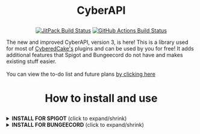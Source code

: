 <h1><p align="center">CyberAPI</p></h1>

<p align="center">
<a href="https://jitpack.io/p/CyberedCake/CyberAPI"><img src="https://jitpack.io/v/CyberedCake/CyberAPI.svg?label=Latest+Build" alt="JitPack Build Status"></a>
<a href="https://github.com/CyberedCake/CyberAPI/releases/latest"><img src="https://github.com/CyberedCake/CyberAPI/actions/workflows/actions.yml/badge.svg" alt="GitHub Actions Build Status"></a>
</p>
The new and improved CyberAPI, version 3, is here! This is a library used for most of <a href="https://github.com/CyberedCake?tab=repositories">CyberedCake's</a> plugins and can be used by you for free! It adds additional features that Spigot and Bungeecord do not have and makes existing stuff easier.
<br> <br>
You can view the to-do list and future plans <a href="https://github.com/CyberedCake/CyberAPI/issues">by clicking here</a>

<h1><p align="center">How to install and use</p></h1>

<details>
  <summary><b>INSTALL FOR SPIGOT</b> (click to expand/shrink)</summary>

## Installation - Spigot
### (It is recommended that you use [PaperSpigot](https://papermc.io/downloads) instead of Spigot, but Spigot is still supported and PaperSpigot works on the 'spigot' portion of the library!)
    
<details>
  <summary><b>INSTALL WITH GRADLE [RECOMMENDED]</b> (click to expand/shrink)</summary>

--------------------------------------------------------------------------------------------------------------
Step 1) Include the below code in your build.gradle "repositories" section.
```gradle
	repositories {
		maven { url 'https://repo.cybercake.net/repository/maven-public/' } 
	}
```

Step 2) Include the below code in your build.gradle "dependencies" and replace "LATEST BUILD" with the latest build that you see here: [![](https://jitpack.io/v/CyberedCake/CyberAPI.svg?label=Latest+Build)](https://jitpack.io/p/CyberedCake/CyberAPI) <br> Note: Including the "common" package is a REQUIREMENT! Without this package, the library will fail to initialize.
```gradle
	dependencies {
	        implementation 'net.cybercake.cyberapi:spigot:LATEST BUILD'
		implementation 'net.cybercake.cyberapi:common:LATEST BUILD'
	}
```

Step 3) Reload your gradle project and follow the usage instructions below.

--------------------------------------------------------------------------------------------------------------
</details>
    
<details>
  <summary><b>INSTALL WITH MAVEN</b> (click to expand/shrink)</summary>

--------------------------------------------------------------------------------------------------------------
Step 1) Include the below code in your pom.xml "repositories" section.
```xml
    <repositories>
    	<repository>
            <id>cybercake.net</id>
            <url>https://repo.cybercake.net/repository/maven-public/</url>
	 </repository>
    </repositories>
```

Step 2) Include the below code in your build.gradle "dependencies" and replace "LATEST BUILD" with the latest build that you see here: [![](https://jitpack.io/v/CyberedCake/CyberAPI.svg?label=Latest+Build)](https://jitpack.io/p/CyberedCake/CyberAPI) <br> Note: Including the "common" package is a REQUIREMENT! Without this package, the library will fail to initialize.
```xml
    <dependencies>
    	<dependency>
            <groupId>net.cybercake.cyberapi</groupId>
            <artifactId>spigot</artifactId>
            <version>LATEST BUILD</version>
	 </dependency>
	 <dependency>
            <groupId>net.cybercake.cyberapi</groupId>
            <artifactId>common</artifactId>
            <version>LATEST BUILD</version>
	 </dependency>
    </dependencies>
```

Step 3) Reload your maven project and follow the usage instructions below.

--------------------------------------------------------------------------------------------------------------
</details>

## How to use - Spigot
To use CyberAPI, write this in your main onEnable method:

```java
import net.cybercake.cyberapi.spigot.CyberAPI;
import net.cybercake.cyberapi.common.builders.settings.Settings;

public class MainClass extends CyberAPI { // you must extend CyberAPI instead of JavaPlugin

    @Override
    public void onEnable() {
        startCyberAPI( // this method will start CyberAPI and is **required** to be the first thing in your onEnable() method
                Settings.builder()
                        // put your settings here, usually in the form of .<setting>(<value>)

			// include your main package in the build!
			// for example: if your Main class is in the package "net.cybercake.testplugin.Main", then put "net.cybercake.testplugin"
                        .build(*main package*) // build once you have changed the settings you want
        );
        
        // now you have access to everything CyberAPI!
        // view the docs here: https://docs.spigot.cybercake.net/
    }

}
```

</details>

<details>
  <summary><b>INSTALL FOR BUNGEECORD</b> (click to expand/shrink)</summary>

## Installation - Bungeecord
### (It is recommended that you use [Waterfall](https://papermc.io/downloads#Waterfall) instead of Bungeecord, but Bungeecord is still supported and Waterfall works on the 'bungee' portion of the library!)

<details>
  <summary><b>INSTALL WITH GRADLE [RECOMMENDED]</b> (click to expand/shrink)</summary>

--------------------------------------------------------------------------------------------------------------
Step 1) Include the below code in your build.gradle "repositories" section.
```gradle
	repositories {
		maven { url 'https://repo.cybercake.net/repository/maven-public/' } 
	}
```

Step 2) Include the below code in your build.gradle "dependencies" and replace "LATEST BUILD" with the latest build that you see here: [![](https://jitpack.io/v/CyberedCake/CyberAPI.svg?label=Latest+Build)](https://jitpack.io/p/CyberedCake/CyberAPI) <br> Note: Including the "common" package is a REQUIREMENT! Without this package, the library will fail to initialize.
```gradle
	dependencies {
	        implementation 'net.cybercake.cyberapi:bungee:LATEST BUILD'
		implementation 'net.cybercake.cyberapi:common:LATEST BUILD'
	}
```

Step 3) Reload your gradle project and follow the usage instructions below.

--------------------------------------------------------------------------------------------------------------
</details>

<details>
  <summary><b>INSTALL WITH MAVEN</b> (click to expand/shrink)</summary>

--------------------------------------------------------------------------------------------------------------
Step 1) Include the below code in your pom.xml "repositories" section.
```xml
    <repositories>
    	<repository>
            <id>cybercake.net</id>
            <url>https://repo.cybercake.net/repository/maven-public/</url>
	 </repository>
    </repositories>
```

Step 2) Include the below code in your build.gradle "dependencies" and replace "LATEST BUILD" with the latest build that you see here: [![](https://jitpack.io/v/CyberedCake/CyberAPI.svg?label=Latest+Build)](https://jitpack.io/p/CyberedCake/CyberAPI) <br> Note: Including the "common" package is a REQUIREMENT! Without this package, the library will fail to initialize.
```xml
    <dependencies>
    	<dependency>
            <groupId>net.cybercake.cyberapi</groupId>
            <artifactId>bungee</artifactId>
            <version>LATEST BUILD</version>
	 </dependency>
    	<dependency>
            <groupId>net.cybercake.cyberapi</groupId>
            <artifactId>common</artifactId>
            <version>LATEST BUILD</version>
	 </dependency>
    </dependencies>
```

Step 3) Reload your maven project and follow the usage instructions below.

--------------------------------------------------------------------------------------------------------------
</details>

## How to use - Bungeecord
To use CyberAPI, write this in your main onEnable method:

```java
import net.cybercake.cyberapi.bungee.CyberAPI;
import net.cybercake.cyberapi.common.builders.settings.Settings;

public class MainClass extends CyberAPI { // you must extend CyberAPI instead of Plugin

    @Override
    public void onEnable() {
        startCyberAPI( // this method will start CyberAPI and is **required** to be the first thing in your onEnable() method
                Settings.builder()
                        // put your settings here, usually in the form of .<setting>(<value>)

			// include your main package in the build!
			// for example: if your Main class is in the package "net.cybercake.testplugin.Main", then put "net.cybercake.testplugin"
                        .build(*main package*) // build once you have changed the settings you want
        );

        // now you have access to everything CyberAPI!
        // view the docs here: https://docs.bungee.cybercake.net/
    }

}
```

</details>
